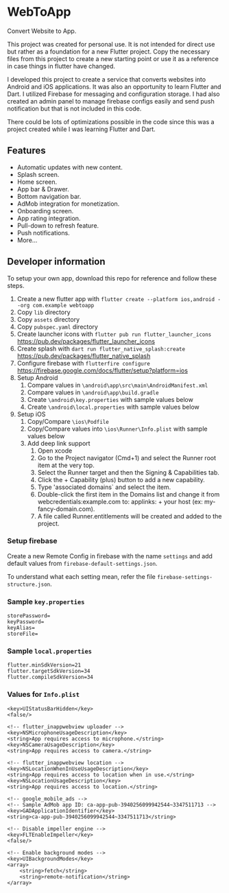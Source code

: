 # WebToApp

Convert Website to App.

This project was created for personal use. It is not intended for direct use but rather as a foundation for a new Flutter project. Copy the necessary files from this project to create a new starting point or use it as a reference in case things in flutter have changed.

I developed this project to create a service that converts websites into Android and iOS applications. It was also an opportunity to learn Flutter and Dart. I utilized Firebase for messaging and configuration storage. I had also created an admin panel to manage firebase configs easily and send push notification but that is not included in this code.

There could be lots of optimizations possible in the code since this was a project created while I was learning Flutter and Dart.

## Features

- Automatic updates with new content.
- Splash screen.
- Home screen.
- App bar & Drawer.
- Bottom navigation bar.
- AdMob integration for monetization.
- Onboarding screen.
- App rating integration.
- Pull-down to refresh feature.
- Push notifications.
- More...

## Developer information

To setup your own app, download this repo for reference and follow these steps.

1. Create a new flutter app with `flutter create --platform ios,android --org com.example webtoapp`
1. Copy `lib` directory
1. Copy `assets` directory
1. Copy `pubspec.yaml` directory
1. Create launcher icons with `flutter pub run flutter_launcher_icons` <https://pub.dev/packages/flutter_launcher_icons>
1. Create splash with `dart run flutter_native_splash:create` <https://pub.dev/packages/flutter_native_splash>
1. Configure firebase with `flutterfire configure` <https://firebase.google.com/docs/flutter/setup?platform=ios>
1. Setup Android
   1. Compare values in `\android\app\src\main\AndroidManifest.xml`
   1. Compare values in `\android\app\build.gradle`
   1. Create `\android\key.properties` with sample values below
   1. Create `\android\local.properties` with sample values below
1. Setup iOS
   1. Copy/Compare `\ios\Podfile`
   1. Copy/Compare values into `\ios\Runner\Info.plist` with sample values below
   1. Add deep link support
      1. Open xcode
      1. Go to the Project navigator (Cmd+1) and select the Runner root item at the very top.
      1. Select the Runner target and then the Signing & Capabilities tab.
      1. Click the + Capability (plus) button to add a new capability.
      1. Type 'associated domains` and select the item.
      1. Double-click the first item in the Domains list and change it from webcredentials:example.com to: applinks: + your host (ex: my-fancy-domain.com).
      1. A file called Runner.entitlements will be created and added to the project.

### Setup firebase

Create a new Remote Config in firebase with the name `settings` and add default values from `firebase-default-settings.json`.

To understand what each setting mean, refer the file `firebase-settings-structure.json`.

### Sample `key.properties`

```
storePassword=
keyPassword=
keyAlias=
storeFile=
```

### Sample `local.properties`

```
flutter.minSdkVersion=21
flutter.targetSdkVersion=34
flutter.compileSdkVersion=34
```

### Values for `Info.plist`

```
<key>UIStatusBarHidden</key>
<false/>

<!-- flutter_inappwebview uploader -->
<key>NSMicrophoneUsageDescription</key>
<string>App requires access to microphone.</string>
<key>NSCameraUsageDescription</key>
<string>App requires access to camera.</string>

<!-- flutter_inappwebview location -->
<key>NSLocationWhenInUseUsageDescription</key>
<string>App requires access to location when in use.</string>
<key>NSLocationUsageDescription</key>
<string>App requires access to location.</string>

<!-- google_mobile_ads -->
<!-- Sample AdMob app ID: ca-app-pub-3940256099942544~3347511713 -->
<key>GADApplicationIdentifier</key>
<string>ca-app-pub-3940256099942544~3347511713</string>

<!-- Disable impeller engine -->
<key>FLTEnableImpeller</key>
<false/>

<!-- Enable background modes -->
<key>UIBackgroundModes</key>
<array>
	<string>fetch</string>
	<string>remote-notification</string>
</array>
```
